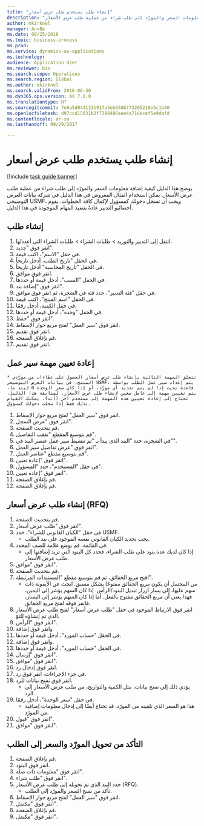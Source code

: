 ```yaml
--- 
title: "إنشاء طلب يستخدم طلب عرض أسعار"
description: "يوضح هذا الدليل كيفية إضافة معلومات السعر والمورّد إلى طلب شراء من عملية طلب عرض الأسعار."
author: mkirknel
manager: AnnBe
ms.date: 08/25/2016
ms.topic: business-process
ms.prod: 
ms.service: dynamics-ax-applications
ms.technology: 
audience: Application User
ms.reviewer: bis
ms.search.scope: Operations
ms.search.region: Global
ms.author: mkirknel
ms.search.validFrom: 2016-06-30
ms.dyn365.ops.version: AX 7.0.0
ms.translationtype: HT
ms.sourcegitcommit: 7e0a5d044133b917a3eb9386773205218e5c1b40
ms.openlocfilehash: d97ccd15031b2f7398486eee4a716ecef5e9dafd
ms.contentlocale: ar-sa
ms.lasthandoff: 09/29/2017

---
```

# <a name="create-a-requisition-that-uses-an-rfq"></a>إنشاء طلب يستخدم طلب عرض أسعار

[!include [task guide banner](../../includes/task-guide-banner.md)]

يوضح هذا الدليل كيفية إضافة معلومات السعر والمورّد إلى طلب شراء من عملية طلب عرض الأسعار. يمكن استخدام المثال المعروض في هذا الدليل في شركة بيانات العرض التوضيحي USMF، ويجب أن تسجل دخولك كمسؤول لإكمال كافة الخطوات. يقوم أخصائيو التدبير عادةً بتنفيذ المهام الموجودة في هذا الدليل.


## <a name="create-a-requisition"></a>إنشاء طلب
1. انتقل إلى التدبير والتوريد > طلبات الشراء > طلبات الشراء التي أعددتُها.
2. انقر فوق "جديد".
3. في حقل "الاسم"، اكتب قيمة.
4. في الحقل "تاريخ الطلب، أدخل تاريخاً.
5. في الحقل "تاريخ المحاسبة" أدخل تاريخاً.
6. انقر فوق موافق.
7. في الحقل "السبب"، أدخل قيمة أو حددها.
8. انقر فوق "إضافة بند".
9. في حقل "فئة التدبير"، حدد فئة في الشجرة، ثم انقر فوق موافق.
10. في الحقل "اسم المنتج"، اكتب قيمة.
11. في حقل الكمية، أدخل رقمًا.
12. في الحقل "وحدة"، أدخل قيمة أو حددها.
13. انقر فوق "حفظ".
14. انقر فوق "سير العمل" لفتح مربع حوار الإسقاط‬.
15. انقر فوق تقديم.
16. قم بإغلاق الصفحة.
17. انقر فوق تقديم.

## <a name="reassign-a-workflow-task"></a>إعادة تعيين مهمة سير عمل
    * تتعلق المهمة التالية بإنشاء طلب عرض أسعار الحصول على عطاءات من مورّدي المنتج. في بيانات العرض التوضيحي USMF، يتم إعداد سير عمل الطلب بواسطة قاعدة بحيث إذا لم يتم تحديد أي مورّد، أو إذا كان سعر الوحدة 0 لبند ما، يتم تعيين مهمة إلى عامل معين لإنشاء طلب عرض الأسعار. لمتابعة هذا الدليل، تحتاج إلى إعادة تعيين هذه المهمة إلى مستخدم آخر (أنت). يمكنك القيام بذلك فقط إذا سجلت دخولك كمسؤول.  
1. انقر فوق "سير العمل" لفتح مربع حوار الإسقاط‬.
2. انقر فوق "عرض السجل".
3. قم بتحديث الصفحة.
4. قم بتوسيع المقطع "تعقب التفاصيل‬".
5. في الشجرة، حدد "البند الذي يبدأ بـ "تم تنشيط سير عمل عنصر البند في"".
6. انقر فوق "عرض تفاصيل سير العمل".
7. قم بتوسيع مقطع "عناصر العمل".
8. انقر فوق "إعادة تعيين".
9. في حقل "المستخدم"، حدد "المسؤول".
10. انقر فوق "إعادة تعيين".
11. قم بإغلاق الصفحة.
12. قم بإغلاق الصفحة.

## <a name="create-an-rfq"></a>إنشاء طلب عرض أسعار (RFQ)
1. قم بتحديث الصفحة.
2. انقر فوق "طلب عرض أسعار".
3. في حقل "الكيان القانوني للشراء"، حدد USMF.
    * يجب تحديد الكيان القانوني نفسه الموجود على بند الطلب.  
4. في القائمة، قم بوضع علامة للصف المحدد.
    * إذا كان لديك عدة بنود على طلب الشراء، فحدد كل البنود التي تريد إضافتها إلى طلب عرض الأسعار.  
5. انقر فوق "موافق".
6. قم بتحديث الصفحة.
7. افتح مربع الحقائق، ثم قم بتوسيع مقطع "المستندات المرتبطة".
    * من المحتمل أن يكون مربع الحقائق مفتوحًا بشكل مسبق. ابحث عن الأيقونة ذات سهم عليها، إلى يسار أزرار تبديل البنود/الرأس. إذا كان السهم يؤشر إلى اليمين، فهذا يعني أن مربع الحقائق مفتوح بالفعل. أما إذا كان السهم يؤشر إلى اليسار، فانقر فوقه لفتح مربع الحقائق.  
8. انقر فوق الارتباط الموجود في حقل "طلب عرض أسعار" لفتح طلب عرض الأسعار الذي تم إنشاؤه للتوّ.
9. انقر فوق "الرأس".
10. وانقر فوق إضافة.
11. في الحقل "حساب المورد"، أدخل قيمة أو حددها.
12. وانقر فوق إضافة.
13. في الحقل "حساب المورد"، أدخل قيمة أو حددها.
14. انقر فوق "إرسال".
15. انقر فوق "موافق".
16. انقر فوق إدخال رد.
17. في جزء الإجراءات، انقر فوق رد.
18. انقر فوق نسخ بيانات للرد.
    * يؤدي ذلك إلى نسخ بيانات، مثل الكمية والتواريخ، من طلب عرض الأسعار إلى الرد.  
19. في حقل "سعر الوحدة"، أدخل رقمًا.
    * هذا هو السعر الذي تلقيته من المورّد. قد تحتاج أيضًا إلى إدخال معلومات إضافية من المورّد.  
20. انقر فوق "قبول".
21. انقر فوق "موافق".

## <a name="verify-that-vendor-and-price-have-been-transferred-to-the-requisition"></a>التأكد من تحويل المورّد والسعر إلى الطلب
1. قم بإغلاق الصفحة.
2. انقر فوق البنود.
3. انقر فوق "معلومات ذات صلة".
4. انقر فوق "طلب شراء".
5. حدد البند الذي تم تحويله إلى طلب عرض الأسعار (RFQ).
    * تأكد من نسخ السعر والمورّد إلى الطلب.  
6. انقر فوق "سير العمل" لفتح مربع حوار الإسقاط‬.
7. انقر فوق "مكتمل".
8. قم بإغلاق الصفحة.
9. انقر فوق "مكتمل".


